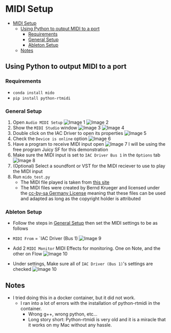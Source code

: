 # MIDI Setup

* [MIDI Setup](#midi-setup)
  * [Using Python to output MIDI to a port](#using-python-to-output-midi-to-a-port)
    * [Requirements](#requirements)
    * [General Setup](#general-setup)
    * [Ableton Setup](#ableton-setup)
  * [Notes](#notes)

## Using Python to output MIDI to a port

### Requirements

* `conda install mido`
* `pip install python-rtmidi`

### General Setup

1. Open `Audio MIDI Setup`
    ![Image 1](Images/1-Opening%20MIDI%20Setup.png)
    ![Image 2](Images/2-Audio%20Devices.png)
1. Show the `MIDI Studio` window
    ![Image 3](Images/3-show%20mid%20studio.png)
    ![Image 4](Images/4-Midi%20studio.png)
1. Double click on the IAC Driver to open its properties
    ![Image 5](Images/5-IAC%20Driver.png)
1. Check the `Device is online` option
    ![Image 6](Images/6-Turn%20on%20device.png)
1. Have a program to receive MIDI input open
    ![Image 7](Images/7-Juicy.png)
    I will be using the free program Juicy SF for this demonstration
1. Make sure the MIDI input is set to `IAC Driver Bus 1` in the `Options` tab
    ![Image 8](Images/8-Settings.png)
1. (Optional) Select a soundfont or VST for the MIDI reciever to use to play the MIDI input
1. Run `mido_test.py`
   * The MIDI file played is taken from [this site](http://www.piano-midi.de/debuss.htm)
   * The MIDI files were created by Bernd Krueger and licensed under the [cc-by-sa Germany License](http://creativecommons.org/licenses/by-sa/3.0/de/deed.en) meaning that these files can be used and adapted as long as the copyright holder is attributed

### Ableton Setup

* Follow the steps in [General Setup](#general-setup) then set the MIDI settings to be as follows

* `MIDI From` = `IAC Driver (Bus 1)
    ![Image 9](Images/9-Ableton%20Route.png)
* Add 2 `MIDI Monitor` MIDI Effects for monitoring. One on Note, and the other on Flow
    ![Image 10](Images/10-Ableton%20Monitors.png)
* Under settings, Make sure all of `IAC Driver (Bus 1)`'s settings are checked
    ![Image 10](Images/11-Ableton%20Link.png)

## Notes

* I tried doing this in a docker container, but it did not work.
  * I ran into a lot of errors with the installation of python-rtmidi in the container.
    * Wrong g++, wrong python, etc...
    * Long story short: Python-rtmidi is very old and it is a miracle that it works on my Mac without any hassle.